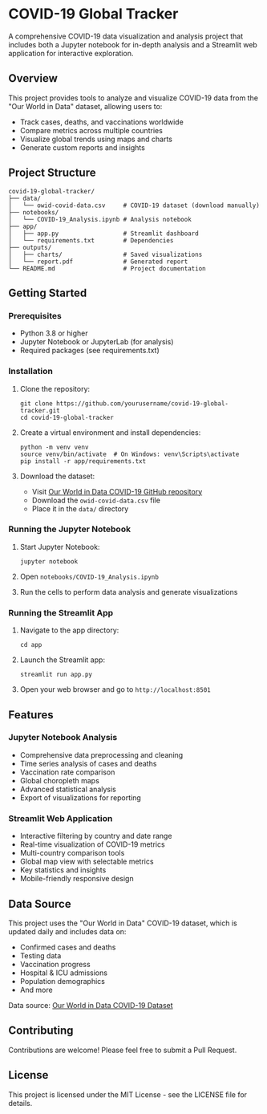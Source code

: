 # COVID-19 Global Tracker

A comprehensive COVID-19 data visualization and analysis project that includes both a Jupyter notebook for in-depth analysis and a Streamlit web application for interactive exploration.

## Overview

This project provides tools to analyze and visualize COVID-19 data from the "Our World in Data" dataset, allowing users to:

- Track cases, deaths, and vaccinations worldwide
- Compare metrics across multiple countries
- Visualize global trends using maps and charts
- Generate custom reports and insights

## Project Structure

```
covid-19-global-tracker/
├── data/
│   └── owid-covid-data.csv     # COVID-19 dataset (download manually)
├── notebooks/
│   └── COVID-19_Analysis.ipynb # Analysis notebook
├── app/
│   ├── app.py                  # Streamlit dashboard
│   └── requirements.txt        # Dependencies
├── outputs/
│   ├── charts/                 # Saved visualizations
│   └── report.pdf              # Generated report
└── README.md                   # Project documentation
```

## Getting Started

### Prerequisites

- Python 3.8 or higher
- Jupyter Notebook or JupyterLab (for analysis)
- Required packages (see requirements.txt)

### Installation

1. Clone the repository:
   ```
   git clone https://github.com/yourusername/covid-19-global-tracker.git
   cd covid-19-global-tracker
   ```

2. Create a virtual environment and install dependencies:
   ```
   python -m venv venv
   source venv/bin/activate  # On Windows: venv\Scripts\activate
   pip install -r app/requirements.txt
   ```

3. Download the dataset:
   - Visit [Our World in Data COVID-19 GitHub repository](https://github.com/owid/covid-19-data/tree/master/public/data)
   - Download the `owid-covid-data.csv` file
   - Place it in the `data/` directory

### Running the Jupyter Notebook

1. Start Jupyter Notebook:
   ```
   jupyter notebook
   ```

2. Open `notebooks/COVID-19_Analysis.ipynb`

3. Run the cells to perform data analysis and generate visualizations

### Running the Streamlit App

1. Navigate to the app directory:
   ```
   cd app
   ```

2. Launch the Streamlit app:
   ```
   streamlit run app.py
   ```

3. Open your web browser and go to `http://localhost:8501`

## Features

### Jupyter Notebook Analysis

- Comprehensive data preprocessing and cleaning
- Time series analysis of cases and deaths
- Vaccination rate comparison
- Global choropleth maps
- Advanced statistical analysis
- Export of visualizations for reporting

### Streamlit Web Application

- Interactive filtering by country and date range
- Real-time visualization of COVID-19 metrics
- Multi-country comparison tools
- Global map view with selectable metrics
- Key statistics and insights
- Mobile-friendly responsive design

## Data Source

This project uses the "Our World in Data" COVID-19 dataset, which is updated daily and includes data on:

- Confirmed cases and deaths
- Testing data
- Vaccination progress
- Hospital & ICU admissions
- Population demographics
- And more

Data source: [Our World in Data COVID-19 Dataset](https://github.com/owid/covid-19-data)

## Contributing

Contributions are welcome! Please feel free to submit a Pull Request.

## License

This project is licensed under the MIT License - see the LICENSE file for details.